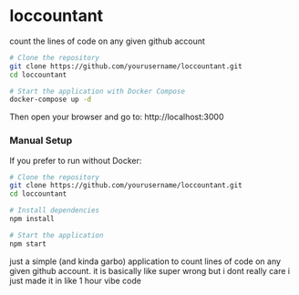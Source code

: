 # loccountant
count the lines of code on any given github account

```bash
# Clone the repository
git clone https://github.com/yourusername/loccountant.git
cd loccountant

# Start the application with Docker Compose
docker-compose up -d
```

Then open your browser and go to: http://localhost:3000

### Manual Setup

If you prefer to run without Docker:

```bash
# Clone the repository
git clone https://github.com/yourusername/loccountant.git
cd loccountant

# Install dependencies
npm install

# Start the application
npm start
```

just a simple (and kinda garbo) application to count lines of code on any given github account. it is basically like super wrong but i dont really care i just made it in like 1 hour vibe code
